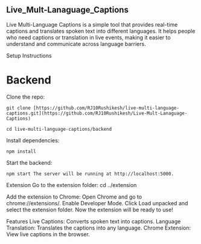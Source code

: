 ## Live_Mult-Lanaguage_Captions
 Live Multi-Language Captions is a simple tool that provides real-time captions and translates spoken text into different languages. It helps people who need captions or translation in live events, making it easier to understand and communicate across language barriers.

Setup Instructions
# Backend

Clone the repo:

    git clone [https://github.com/RJ10Rushikesh/live-multi-language-captions.git](https://github.com/RJ10Rushikesh/Live-Mult-Lanaguage-Captions)
    
    cd live-multi-language-captions/backend

Install dependencies:

    npm install

Start the backend:

    npm start The server will be running at http://localhost:5000.

Extension
    Go to the extension folder:
    cd ../extension

Add the extension to Chrome:
    Open Chrome and go to chrome://extensions/.
    Enable Developer Mode.
    Click Load unpacked and select the extension folder.
    Now the extension will be ready to use!

Features
    Live Captions: Converts spoken text into captions.
    Language Translation: Translates the captions into any language.
    Chrome Extension: View live captions in the browser.
